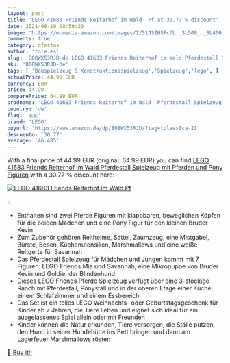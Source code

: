```yaml
---
layout: post
title: 'LEGO 41683 Friends Reiterhof im Wald  Pf at 30.77 % discount'
date: 2021-08-19 08:59:20
image: 'https://m.media-amazon.com/images/I/51JSZHSFcfL._SL500_._SL400_.jpg'
comments: true
category: ofertas
author: 'tole.es'
slug: 'B08WX53RJD-de LEGO 41683 Friends Reiterhof im Wald Pferdestall Spielzeug...'
sku: 'B08WX53RJD-de'
tags: [ 'Bauspielzeug & Konstruktionsspielzeug','Spielzeug','lego', ]
actualPrice: 44.99 EUR
currency: EUR
price: 44.99
comparePrice: 64.99 EUR
prodname: 'LEGO 41683 Friends Reiterhof im Wald  Pferdestall Spielzeug mit Pferden und Pony Figuren'
country: 'de'
flag: '🇩🇪'
brand: 'LEGO'
buyurl: 'https://www.amazon.de/dp/B08WX53RJD/?tag=tolees0ca-21'
descuento: '30.77'
average: '46.485'
---
```


With a final price of 44.99 EUR (original: 64.99 EUR) you can find [LEGO 41683 Friends Reiterhof im Wald  Pferdestall Spielzeug mit Pferden und Pony Figuren](https://www.amazon.de/dp/B08WX53RJD/?tag=tolees0ca-21) with a  30.77 % discount here:

[![LEGO 41683 Friends Reiterhof im Wald  Pf](https://m.media-amazon.com/images/I/51JSZHSFcfL._SL500_._SL400_.jpg)](https://www.amazon.de/dp/B08WX53RJD/?tag=tolees0ca-21)

ℹ️:

- Enthalten sind zwei Pferde Figuren mit klappbaren, beweglichen Köpfen für die beiden Mädchen und eine Pony Figur für den kleinen Bruder Kevin
- Zum Zubehör gehören Reithelme, Sättel, Zaumzeug, eine Mistgabel, Bürste, Besen, Küchenutensilien, Marshmallows und eine weiße Reitgerte für Savannah
- Das Pferdestall Spielzeug für Mädchen und Jungen kommt mit 7 Figuren: LEGO Friends Mia und Savannah, eine Mikropuppe von Bruder Kevin und Goldie, der Blindenhund
- Dieses LEGO Friends Pferde Spielzeug verfügt über eine 3-stöckige Ranch mit Pferdestall, Ponystall und in der oberen Etage einer Küche, einem Schlafzimmer und einem Essbereich
- Das Set ist ein tolles LEGO Weihnachts- oder Geburtstagsgeschenk für Kinder ab 7 Jahren, die Tiere lieben und eignet sich ideal für ein ausgelassenes Spiel allein oder mit Freunden
- Kinder können die Natur erkunden, Tiere versorgen, die Ställe putzen, den Hund in seiner Hundehütte ins Bett bringen und dann am Lagerfeuer Marshmallows rösten

[🛒 Buy it!!](https://www.amazon.de/dp/B08WX53RJD/?tag=tolees0ca-21)
